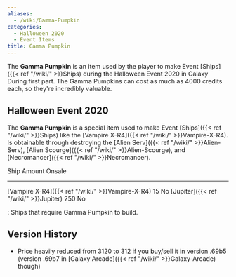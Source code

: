 ```yaml
---
aliases:
  - /wiki/Gamma-Pumpkin
categories:
  - Halloween 2020
  - Event Items
title: Gamma Pumpkin
---
```


The **Gamma Pumpkin** is an item used by the player to make Event [Ships]({{< ref "/wiki/" >}}Ships) during the Halloween Event 2020 in Galaxy During first part. The Gamma Pumpkins can cost as much as 4000 credits each, so they're incredibly valuable.

## Halloween Event 2020

The **Gamma Pumpkin** is a special item used to make Event [Ships]({{< ref "/wiki/" >}}Ships) like the [Vampire X-R4]({{< ref "/wiki/" >}}Vampire-X-R4). Is obtainable through destroying the [Alien Serv]({{< ref "/wiki/" >}}Alien-Serv), [Alien Scourge]({{< ref "/wiki/" >}}Alien-Scourge), and [Necromancer]({{< ref "/wiki/" >}}Necromancer).

Ship Amount Onsale

---

[Vampire X-R4]({{< ref "/wiki/" >}}Vampire-X-R4) 15 No [Jupiter]({{< ref "/wiki/" >}}Jupiter) 250 No

: Ships that require Gamma Pumpkin to build.

## Version History

- Price heavily reduced from 3120 to 312 if you buy/sell it in version .69b5 (version .69b7 in [Galaxy Arcade]({{< ref "/wiki/" >}}Galaxy-Arcade) though)
